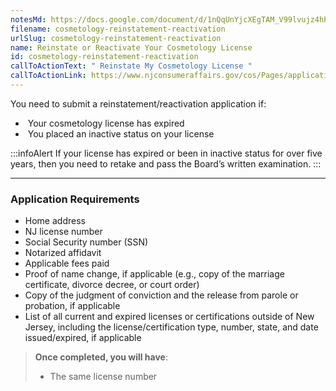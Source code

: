 ```yaml
---
notesMd: https://docs.google.com/document/d/1nQqUnYjcXEgTAM_V99lvujz4hP4QxOGnyb8qagP5W8M/edit
filename: cosmetology-reinstatement-reactivation
urlSlug: cosmetology-reinstatement-reactivation
name: Reinstate or Reactivate Your Cosmetology License
id: cosmetology-reinstatement-reactivation
callToActionText: " Reinstate My Cosmetology License "
callToActionLink: https://www.njconsumeraffairs.gov/cos/Pages/applications.aspx
---
```

You need to submit a reinstatement/reactivation application if:

*  Your cosmetology license has expired 
*  You placed an inactive status on your license

:::infoAlert 
 If your license has expired or been in inactive status for over five years, then you need to retake and pass the Board’s written examination.
:::

---
### Application Requirements

* Home address
* NJ license number
* Social Security number (SSN)
* Notarized affidavit 
* Applicable fees paid
* Proof of name change, if applicable (e.g., copy of the marriage certificate, divorce decree, or court order)
* Copy of the judgment of conviction and the release from parole or probation, if applicable
* List of all current and expired licenses or certifications outside of New Jersey, including the license/certification type, number, state, and date issued/expired, if applicable

> **Once completed, you will have**: 
>
> * The same license number